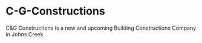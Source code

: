 # C-G-Constructions
C&amp;G Constructions is a new and upcoming Building Constructions Company in Johns Creek
